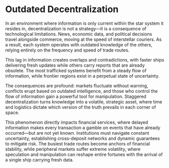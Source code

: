 # Outdated Decentralization

In an environment where information is only current within the star system it resides in, decentralization is not a strategy—it is a consequence of technological limitations. News, economic data, and political decisions travel alongside commerce, moving at the speed of interstellar couriers. As a result, each system operates with outdated knowledge of the others, relying entirely on the frequency and speed of trade routes.

This lag in information creates overlaps and contradictions, with faster ships delivering fresh updates while others carry reports that are already obsolete. The most trafficked systems benefit from a steady flow of information, while frontier regions exist in a perpetual state of uncertainty.

The consequences are profound: markets fluctuate without warning, conflicts erupt based on outdated intelligence, and those who control the flow of information gain a powerful tool for manipulation. Staggered decentralization turns knowledge into a volatile, strategic asset, where time and logistics dictate which version of the truth prevails in each corner of space.

This phenomenon directly impacts financial services, where delayed information makes every transaction a gamble on events that have already occurred—but are not yet known. Institutions must navigate constant uncertainty, establishing cross-deposit networks and dynamic guarantees to mitigate risk. The busiest trade routes become anchors of financial stability, while peripheral markets suffer extreme volatility, where speculation and manipulation can reshape entire fortunes with the arrival of a single ship carrying fresh data.
